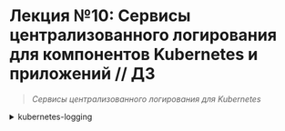 # **Лекция №10: Сервисы централизованного логирования для компонентов Kubernetes и приложений // ДЗ**
> _Сервисы централизованного логирования для Kubernetes_
<details>
  <summary>kubernetes-logging</summary>

## **Задание:**
Сервисы централизованного логирования для Kubernetes

Цель:
В домашнем задании развернем сервисы для централизованного логирования (EFK/Loki) внутри Kubernetes, научимся отправлять туда структурированные логи продукта и инфраструктурных компонентов, рассмотрим способы визуализировать информацию из логов


Описание/Пошаговая инструкция выполнения домашнего задания:
Все действия описаны в методическом указании.


Критерии оценки:
0 б. - задание не выполнено
1 б. - задание выполнено
2 б. - выполнены все дополнительные задания

---

## **Выполнено:**

### 1. Подготовка Kubernetes кластера

- Поднимаем кластер k8s в yandex-cloud со следующими параметрами:
  - Как минимум 1 нода типа `standard-v2` в группе узлов `default-pool`
  - Как минимум 3 ноды типа `standard-v2` в группе узлов `infra-pool`
~~~bash
cd terraform-k8s
terraform init
terraform plan
terraform apply
~~~

~~~bash
yc managed-kubernetes cluster list-node-groups k8s-4otus
yc managed-kubernetes node-group list
~~~
~~~
+----------------------+----------------------+--------------+----------------------+---------------------+---------+------+
|          ID          |      CLUSTER ID      |     NAME     |  INSTANCE GROUP ID   |     CREATED AT      | STATUS  | SIZE |
+----------------------+----------------------+--------------+----------------------+---------------------+---------+------+
| cat923baqsdrsiilosoh | cate3n1s67rc1lnmknbg | infra-pool   | cl1a1v5ptf3j9fo85vat | 2023-02-25 13:27:54 | RUNNING |    3 |
| catj1ipforjm4reolmda | cate3n1s67rc1lnmknbg | default-pool | cl13es62d7a7s7q9dfgn | 2023-02-25 13:27:54 | RUNNING |    1 |
+----------------------+----------------------+--------------+----------------------+---------------------+---------+------+
~~~

В результате должна получиться следующая конфигурация кластера:
~~~bash
kubectl get nodes -o wide
~~~

~~~
NAME                        STATUS   ROLES    AGE     VERSION   INTERNAL-IP   EXTERNAL-IP     OS-IMAGE             KERNEL-VERSION      CONTAINER-RUNTIME
cl13es62d7a7s7q9dfgn-ewuh   Ready    <none>   2m54s   v1.23.6   10.130.0.25   51.250.43.45    Ubuntu 20.04.4 LTS   5.4.0-124-generic   containerd://1.6.7
cl1a1v5ptf3j9fo85vat-aven   Ready    <none>   2m55s   v1.23.6   10.130.0.22   51.250.44.241   Ubuntu 20.04.4 LTS   5.4.0-124-generic   containerd://1.6.7
cl1a1v5ptf3j9fo85vat-ehif   Ready    <none>   2m57s   v1.23.6   10.130.0.13   51.250.45.6     Ubuntu 20.04.4 LTS   5.4.0-124-generic   containerd://1.6.7
cl1a1v5ptf3j9fo85vat-upaz   Ready    <none>   2m50s   v1.23.6   10.130.0.14   51.250.38.122   Ubuntu 20.04.4 LTS   5.4.0-124-generic   containerd://1.6.7
~~~

Выведем перечень всех нод из `infra-pool` 
~~~bash
yc managed-kubernetes node-group list-nodes infra-pool
~~~

Пометим ноды `infra-pool` тейнтом `node-role=infra:NoSchedule` 
~~~bash
kubectl taint nodes cl1a1v5ptf3j9fo85vat-aven node-role=infra:NoSchedule
kubectl taint nodes cl1a1v5ptf3j9fo85vat-ehif node-role=infra:NoSchedule
kubectl taint nodes  cl1a1v5ptf3j9fo85vat-upaz node-role=infra:NoSchedule
~~~

Проверим `taints` на нодах
~~~bash
kubectl get nodes -o json | jq '.items[].spec.taints'
~~~
~~~
null
[
  {
    "effect": "NoSchedule",
    "key": "node-role",
    "value": "infra"
  }
]
[
  {
    "effect": "NoSchedule",
    "key": "node-role",
    "value": "infra"
  }
]
[
  {
    "effect": "NoSchedule",
    "key": "node-role",
    "value": "infra"
  }
]

~~~

### 2. Установка HipsterShop

Для начала, установим в Kubernetes кластер уже знакомый нам HipsterShop.
~~~bash
kubectl create ns microservices-demo
kubectl apply -f https://raw.githubusercontent.com/express42/otus-platform-snippets/master/Module-02/Logging/microservices-demo-without-resources.yaml \
-n microservices-demo
~~~

Проверим, что все pod развернулись на ноде из default-pool:
~~~bash
kubectl get pods -n microservices-demo -o wide
~~~
~~~
NAME                                     READY   STATUS             RESTARTS        AGE     IP              NODE                        NOMINATED NODE   READINESS GATES
adservice-548889999f-25vd2               0/1     ImagePullBackOff   0               3m53s   10.112.130.15   cl13es62d7a7s7q9dfgn-ewuh   <none>           <none>
cartservice-75cc479cdd-f2dgx             1/1     Running            2 (2m42s ago)   3m54s   10.112.130.10   cl13es62d7a7s7q9dfgn-ewuh   <none>           <none>
checkoutservice-699758c6d9-t25zv         1/1     Running            0               3m55s   10.112.130.5    cl13es62d7a7s7q9dfgn-ewuh   <none>           <none>
currencyservice-7fc9cfc9cf-2bn76         1/1     Running            0               3m54s   10.112.130.11   cl13es62d7a7s7q9dfgn-ewuh   <none>           <none>
emailservice-6c8d49f789-nhjpb            1/1     Running            0               3m55s   10.112.130.4    cl13es62d7a7s7q9dfgn-ewuh   <none>           <none>
frontend-5b8c8bf745-zfp2t                1/1     Running            0               3m55s   10.112.130.7    cl13es62d7a7s7q9dfgn-ewuh   <none>           <none>
loadgenerator-799c7664dd-z6l6f           1/1     Running            4 (118s ago)    3m54s   10.112.130.12   cl13es62d7a7s7q9dfgn-ewuh   <none>           <none>
paymentservice-557f767677-4c99z          1/1     Running            0               3m54s   10.112.130.8    cl13es62d7a7s7q9dfgn-ewuh   <none>           <none>
productcatalogservice-7b69d99c89-4nkdv   1/1     Running            0               3m54s   10.112.130.9    cl13es62d7a7s7q9dfgn-ewuh   <none>           <none>
recommendationservice-7f78d66cc9-4r4jq   1/1     Running            0               3m55s   10.112.130.6    cl13es62d7a7s7q9dfgn-ewuh   <none>           <none>
redis-cart-fd8d87cdb-rrhjf               1/1     Running            0               3m53s   10.112.130.14   cl13es62d7a7s7q9dfgn-ewuh   <none>           <none>
shippingservice-64999cdc59-s2w45         1/1     Running            0               3m54s   10.112.130.13   cl13es62d7a7s7q9dfgn-ewuh   <none>           <none>
~~~

### 3. Установка EFK стека | Helm charts

Начнем с "классического" набора инструментов (ElasticSearch, Fluent Bit, Kibana) и "классического" способа его установки в Kubernetes кластер (Helm).
Рекомендуемый репозиторий с Helm chart для ElasticSearch и Kibana на текущий момент - [https://github.com/elastic/helm-charts](https://github.com/elastic/helm-charts)
Добавим его:
~~~bash
helm repo add elastic https://helm.elastic.co
~~~
И установим нужные нам компоненты, для начала - без какой-либо дополнительной настройки:
~~~bash
kubectl create ns observability
# ElasticSearch
helm upgrade --install elasticsearch elastic/elasticsearch --namespace observability
# Kibana
helm upgrade --install kibana elastic/kibana --namespace observability
# Fluent Bit
helm upgrade --install fluent-bit stable/fluent-bit --namespace observability
~~~

И ловим `403` - `No comments...`
Идем другим путем:
~~~bash
kubectl create ns observability
#helm repo remove elastic 
helm repo add bitnami https://charts.bitnami.com/bitnami
helm repo update bitnami
# ElasticSearch
helm upgrade --install elasticsearch bitnami/elasticsearch --namespace observability
# Kibana
helm upgrade --install kibana bitnami/kibana --namespace observability
~~~

Смотрим, что получилось
~~~bash
kubectl get pods -n observability -o wide
~~~

Всё поставилось так же, на ту же первую ноду `cl13es62d7a7s7q9dfgn-ewuh`
~~~
NAME                           READY   STATUS    RESTARTS   AGE     IP              NODE                        NOMINATED NODE   READINESS GATES
elasticsearch-coordinating-0   0/1     Running   0          2m11s   10.112.131.18   cl13es62d7a7s7q9dfgn-ewuh  <none>           <none>
elasticsearch-coordinating-1   0/1     Running   0          2m11s   10.112.131.20   cl13es62d7a7s7q9dfgn-ewuh  <none>           <none>
elasticsearch-data-0           0/1     Running   0          2m11s   10.112.131.23   cl13es62d7a7s7q9dfgn-ewuh  <none>           <none>
elasticsearch-data-1           0/1     Running   0          2m11s   10.112.131.21   cl13es62d7a7s7q9dfgn-ewuh  <none>           <none>
elasticsearch-ingest-0         0/1     Running   0          2m11s   10.112.131.17   cl13es62d7a7s7q9dfgn-ewuh  <none>           <none>
elasticsearch-ingest-1         0/1     Running   0          2m11s   10.112.131.19   cl13es62d7a7s7q9dfgn-ewuh  <none>           <none>
elasticsearch-master-0         0/1     Running   0          2m11s   10.112.131.22   cl13es62d7a7s7q9dfgn-ewuh  <none>           <none>
elasticsearch-master-1         0/1     Running   0          2m11s   10.112.131.24   cl13es62d7a7s7q9dfgn-ewuh  <none>           <none>
fluent-bit-bpr5l               1/1     Running   0          12m     10.112.131.16   cl13es62d7a7s7q9dfgn-ewuh  <none>           <none>
~~~

Создадим файл `elasticsearch.values.yaml` , будем указывать в этом файле нужные нам values.
Для начала, обратимся к файлу `values.yaml` в и найдем там ключ `tolerations`.

Мы помним, что ноды из infra-pool имеют taint node-role=infra:NoSchedule . Давайте разрешим ElasticSearch запускаться на данных нодах
> elasticsearch.values.yaml
~~~yaml
master:
  tolerations: &tolerations
    - key: node-role
      operator: Equal
      value: infra
      effect: NoSchedule

data:
  tolerations:
    *tolerations

coordinating:
  tolerations:
    *tolerations

ingest:
  tolerations:
    *tolerations

metrics:
  tolerations:
    *tolerations
~~~

Обновим установку:
~~~bash
helm upgrade --install elasticsearch bitnami/elasticsearch --namespace observability \
-f elasticsearch.values.yaml
~~~

Теперь ElasticSearch может запускаться на нодах из `infra-pool`, но это не означает, что он должен это делать.
Исправим этот момент и добавим в `elasticsearch.values.yaml` `NodeSelector`, определяющий, на каких нодах мы можем запускать наши
pod.
~~~bash
yc managed-kubernetes node-group list
~~~
~~~yaml
master:
  nodeSelector: &nodeSelector
    yandex.cloud/node-group-id: cat923baqsdrsiilosoh
~~~

Корректируем соответственно `elasticsearch.values.yaml` для всех компонент `ElasticSearch` и перезапускаем деплой: 
~~~bash
kubectl create ns observability
helm uninstall elasticsearch --namespace observability
helm upgrade --install elasticsearch bitnami/elasticsearch --namespace observability \
-f elasticsearch.values.yaml
~~~

Смотрим, что получилось:
~~~bash
kubectl get pods -n observability -o wide -l app.kubernetes.io/component=master
~~~
~~~
NAME                     READY   STATUS    RESTARTS   AGE   IP              NODE                        NOMINATED NODE   READINESS GATES
elasticsearch-master-0   1/1     Running   0          20m   10.112.129.12   cl1a1v5ptf3j9fo85vat-aven   <none>           <none>
elasticsearch-master-1   1/1     Running   0          22m   10.112.128.11   cl1a1v5ptf3j9fo85vat-ehif   <none>           <none>
elasticsearch-master-2   1/1     Running   0          24m   10.112.131.8    cl1a1v5ptf3j9fo85vat-upaz   <none>           <none>
~~~

### 4. Установка nginx-ingress | Самостоятельное задание

~~~bash
yc managed-kubernetes cluster list
~~~
~~~bash
helm repo add ingress-nginx https://kubernetes.github.io/ingress-nginx
helm repo update ingress-nginx
~~~
~~~bash
kubectl create ns nginx-ingress
helm upgrade --install nginx-ingress-release ingress-nginx/ingress-nginx \
 --namespace=nginx-ingress --version="4.4.2" \
 -f nginx.values.yaml
~~~
~~~bash
kubectl get pods -n nginx-ingress -o wide
~~~
~~~
NAME                                                              READY   STATUS    RESTARTS   AGE     IP              NODE                        NOMINATED NODE   READINESS GATES
nginx-ingress-release-ingress-nginx-controller-6d899c65c6-4bpm4   1/1     Running   0          3m49s   10.112.131.50   cl1a1v5ptf3j9fo85vat-upaz   <none>           <none>
nginx-ingress-release-ingress-nginx-controller-6d899c65c6-4gr25   1/1     Running   0          3m49s   10.112.128.60   cl1a1v5ptf3j9fo85vat-ehif   <none>           <none>
nginx-ingress-release-ingress-nginx-controller-6d899c65c6-h7gn4   1/1     Running   0          3m49s   10.112.129.53   cl1a1v5ptf3j9fo85vat-aven   <none>           <none>
~~~
~~~bash
kubectl get svc -n nginx-ingress
~~~
~~~bash
kubectl get svc -n observability
~~~
~~~bash
# Kibana
helm upgrade --install kibana bitnami/kibana --namespace observability \
  --set "elasticsearch.hosts[0]=elasticsearch,elasticsearch.port=9200" -f kibana.values.yaml
~~~

Попробуем создать `index pattern` , и увидим, что в ElasticSearch пока что не обнаружено никаких данных:
![img.png](img.png))

Посмотрим в логи решения, которое отвечает за отправку логов (Fluent Bit) и увидим следующие строки:
~~~bash
kubectl logs -n observability -l app=fluent-bit --tail 3
~~~
~~~
[2023/02/25 19:55:40] [ warn] net_tcp_fd_connect: getaddrinfo(host='fluentd'): Name or service not known
[2023/02/25 19:55:40] [error] [out_fw] no upstream connections available
[2023/02/25 19:55:40] [ warn] [engine] failed to flush chunk '1-1677333615.980802731.flb', retry in 239 seconds: task_id=22, input=tail.0 > output=forward.0
~~~

### 5.Fluent Bit

Попробуем исправить проблему. Создадим файл `fluentbit.values.yaml` и добавим туда:
~~~yaml
config:
  outputs: |
    [OUTPUT]
        Name  es
        Match *
        Host  elasticsearch
        Port  9200

nodeSelector: &nodeSelector
  yandex.cloud/node-group-id: cat923baqsdrsiilosoh

tolerations: &tolerations
  - key: node-role
    operator: Equal
    value: infra
    effect: NoSchedule
~~~

Запускаем деплой `NotDeprecated` версии чарта: 
~~~bash
helm repo add fluent https://fluent.github.io/helm-charts
helm upgrade --install fluent-bit fluent/fluent-bit \
 --namespace observability -f fluentbit.values.yaml
~~~

Ловим в подах `fluent` ошибки 2х видов:
~~~
{"error":{"root_cause":[{"type":"illegal_argument_exception","reason":"Action/metadata line [1] contains an unknown parameter [_type]"}],"type":"illegal_argument_exception","reason":"Action/metadata line [1] contains an unknown parameter [_type]"},"status":400}
~~~
~~~
[error] [engine] chunk '1-1677401624.242975823.flb' cannot be retried: task_id=0, input=tail.0 > output=es.0 
~~~

Приводим `fluentbit.values.yaml` в соответствии с рекомендациями:
>https://docs.fluentbit.io/manual/pipeline/outputs/elasticsearch
 
> https://github.com/fluent/fluent-bit/issues/4386.you

к виду:
~~~yaml
config:
  outputs: |
    [OUTPUT]
        Name  es
        Match *
        Host  elasticsearch
        Port  9200
        Suppress_Type_Name On
        Replace_Dots    On

nodeSelector: &nodeSelector
  yandex.cloud/node-group-id: cat923baqsdrsiilosoh

tolerations: &tolerations
  - key: node-role
    operator: Equal
    value: infra
    effect: NoSchedule
~~~

и производим передеплой `fluent-bit`:
~~~bash
helm upgrade --install fluent-bit fluent/fluent-bit \
--namespace observability -f fluentbit.values.yaml
~~~

Попробуем повторно создать 'index pattern' . В этот раз ситуация изменилась, и какие-то индексы в ElasticSearch уже есть:
![img_1.png](img_1.png)

После установки можно заметить, что в ElasticSearch не попадают логи нашего приложения, т.к. `fluentbit` не продеплоился на все ноды.
Исключаем секцию из `fluentbit.values.yaml`
~~~yaml
nodeSelector: &nodeSelector
yandex.cloud/node-group-id: cat923baqsdrsiilosoh
~~~
И приводим к виду:
~~~yaml
config:
  outputs: |
    [OUTPUT]
        Name es
        Match kube.*
        Host elasticsearch
        Port  9200
        Logstash_Format On
        Retry_Limit False
        Suppress_Type_Name On
        Replace_Dots    On

    [OUTPUT]
        Name es
        Match host.*
        Host elasticsearch
        Port  9200
        Logstash_Format On
        Logstash_Prefix node
        Retry_Limit False
        Suppress_Type_Name On
        Replace_Dots    On

tolerations: &tolerations
  - key: node-role
    operator: Equal
    value: infra
    effect: NoSchedule
~~~

и производим передеплой `fluent-bit`:
~~~bash
helm upgrade --install fluent-bit fluent/fluent-bit \
--namespace observability -f fluentbit.values.yaml
~~~

Проверяем:
~~~bash
kubectl get pod -n observability -l app.kubernetes.io/instance=fluent-bit -o wide
~~~
~~~
NAME               READY   STATUS    RESTARTS   AGE    IP              NODE                        NOMINATED NODE   READINESS GATES
fluent-bit-4tv67   1/1     Running   0          2m8s   10.112.129.43   cl1a1v5ptf3j9fo85vat-aven   <none>           <none>
fluent-bit-6jhp6   1/1     Running   0          9s     10.112.130.93   cl13es62d7a7s7q9dfgn-ewuh   <none>           <none>
fluent-bit-fnn4p   1/1     Running   0          41s    10.112.131.40   cl1a1v5ptf3j9fo85vat-upaz   <none>           <none>
fluent-bit-lzsrn   1/1     Running   0          92s    10.112.128.50   cl1a1v5ptf3j9fo85vat-ehif   <none>           <none>
~~~

### 6. Мониторинг ElasticSearch

Помимо установки ElasticSearch, важно отслеживать его показатели и вовремя понимать, что пора предпринять какие-либо действия. Для
мониторинга ElasticSearch будем использовать следующий 
- Установим `prometheus-operator` в namespace `observability`
~~~bash
helm repo add prometheus-community https://prometheus-community.github.io/helm-charts
helm upgrade --install prometheus-operator prometheus-community/kube-prometheus-stack -n observability \
 -f prometheus.values.yaml
~~~

- Установим упомянутый выше `exporter`:
~~~bash
helm upgrade --install elasticsearch-exporter prometheus-community/prometheus-elasticsearch-exporter \
  --set es.uri=http://elasticsearch:9200 \
  --set serviceMonitor.enabled=true \
  --namespace=observability
~~~

Проверяем:
- http://prometheus.51.250.37.134.nip.io
![img_2.png](img_2.png)

- http://grafana.51.250.37.134.nip.io
![img_4.png](img_4.png)

Импортируем в Grafana один из популярных [Dashboard c ID: 4358](https://grafana.com/grafana/dashboards/4358) exporter, содержащий визуализацию основных собираемых метрик:
![img_3.png](img_3.png)


Проверим, что метрики действительно собираются корректно. Сделаем drain одной из нод infra-pool:
~~~bash
yc managed-kubernetes node-group list-nodes infra-pool
~~~
~~~
+--------------------------------+---------------------------+--------------------------------+-------------+--------+
|         CLOUD INSTANCE         |      KUBERNETES NODE      |           RESOURCES            |    DISK     | STATUS |
+--------------------------------+---------------------------+--------------------------------+-------------+--------+
| ef3gb6f619l9dhl2hi5q           | cl1a1v5ptf3j9fo85vat-aven | 2 100% core(s), 8.0 GB of      | 30.0 GB hdd | READY  |
| RUNNING_ACTUAL                 |                           | memory                         |             |        |
| ef312vreo7kqp9nlgsl1           | cl1a1v5ptf3j9fo85vat-ehif | 2 100% core(s), 8.0 GB of      | 30.0 GB hdd | READY  |
| RUNNING_ACTUAL                 |                           | memory                         |             |        |
| ef3abftla4t8jtekqu6o           | cl1a1v5ptf3j9fo85vat-upaz | 2 100% core(s), 8.0 GB of      | 30.0 GB hdd | READY  |
| RUNNING_ACTUAL                 |                           | memory                         |             |        |
+--------------------------------+---------------------------+--------------------------------+-------------+--------+
~~~
~~~bash
kubectl drain cl1a1v5ptf3j9fo85vat-aven --ignore-daemonsets --delete-emptydir-data
~~~
Статус Cluster Health остался зеленым, но количество нод в кластере уменьшилось до двух штук. При этом, кластер сохранил полную
работоспособность.
![img_5.png](img_5.png)

Попробуем сделать drain второй ноды из infra-pool, и увидим что не [PDB](https://kubernetes.io/docs/tasks/run-application/configure-pdb/)
дает этого сделать.
>https://kubernetes.io/docs/tasks/run-application/configure-pdb/
~~~bash
kubectl drain cl1a1v5ptf3j9fo85vat-ehif --ignore-daemonsets --delete-emptydir-data
~~~

Вернем ноды в исходное состояние:
~~~bash
kubectl uncordon cl1a1v5ptf3j9fo85vat-aven
kubectl uncordon cl1a1v5ptf3j9fo85vat-ehif
~~~

После экспериментов у нас не рабоает один из экземпляров core-dns
~~~bash
kubectl describe pod/coredns-d64bfb745-wcrk4 -n kube-system
~~~
~~~
...
Events:
Type     Reason             Age                 From                Message
  ----     ------             ----                ----                -------
Normal   NotTriggerScaleUp  2m58s               cluster-autoscaler  pod didn't trigger scale-up:
Warning  FailedScheduling   59s (x3 over 3m8s)  default-scheduler   0/4 nodes are available: 1 node(s) didn't match pod topology spread constraints, 3 node(s) had taint {node-role: infra}, that the pod didn't tolerate.
~~~

Лечим:
~~~bash
kubectl taint nodes cl1a1v5ptf3j9fo85vat-aven node-role=infra:NoSchedule-
kubectl taint nodes cl1a1v5ptf3j9fo85vat-ehif node-role=infra:NoSchedule-
kubectl taint nodes  cl1a1v5ptf3j9fo85vat-upaz node-role=infra:NoSchedule-
sleep 15
kubectl taint nodes cl1a1v5ptf3j9fo85vat-aven node-role=infra:NoSchedule
kubectl taint nodes cl1a1v5ptf3j9fo85vat-ehif node-role=infra:NoSchedule
kubectl taint nodes  cl1a1v5ptf3j9fo85vat-upaz node-role=infra:NoSchedule
~~~

### 7. EFK | nginx ingress

Попробуем найти в Kibana логи `nginx-ingress` (например, полнотекстовым поиском по слову `nginx` ) и обнаружим, что они отсутствуют.
Приводим `nginx.values.yaml` к виду:
~~~yaml
...
  config:
    log-format-escape-json: "true"
    log-format-upstream: '{"time_local": "$time_local", "proxy_protocol_addr": "$proxy_protocol_addr",
        "remote_addr": "$remote_addr", "proxy_add_x_forwarded_for": "$proxy_add_x_forwarded_for", 
        "remote_user": "$remote_user", "request" : "$request", "body_bytes_sent": "$body_bytes_sent", 
        "http_referer":  "$http_referer", "http_user_agent": "$http_user_agent", 
        "proxy_upstream_name": "$proxy_upstream_name", "upstream_addr": "$upstream_addr",  
        "upstream_response_length": "$upstream_response_length", "upstream_response_time": "$upstream_response_time", 
        "upstream_status": "$upstream_status"}'
...
~~~

Перезапускаем передеплой `nginx-ingress-release`, проверяем:
![img_6.png](img_6.png)
![img_7.png](img_7.png)


Теперь, когда мы научились собирать логи с nginx-ingress и смогли их структурировать, можно опробовать возможности Kibana для визуализации. Перейдем на вкладку Visualize и создадим новую визуализацию с типом
`TSVB`.
Для этого нам понадобится применить следующий KQL фильтр:
~~~kql
kubernetes.labels.app_kubernetes_io/name: ingress-nginx
~~~

Cоздадим визуализации для отображения запросов к nginx-ingress со статусами:
- 200-299
- 300-399
- 400-499
- 500+

![img_8.png](img_8.png)

Экспортируем получившиеся визуализации и Dashboard в файл [export.ndjson](export.ndjson)
![img_9.png](img_9.png)


### 8. Loki

Задачи:
 - Установить Loki в namespace `observability`, используя любой из [доступных способов](https://grafana.com/docs/loki/latest/installation/). Должны быть установлены непосредственно `Loki` и `Promtail`
 - Модифицировать конфигурацию `prometheus-operator` таким образом, чтобы `datasource` Loki создавался сразу после установки оператора
 - Итоговый файл `prometheus-operator.values.yaml` выложить в репозиторий в директорию `kubernetes-logging`

- Установка
~~~bash
helm repo add grafana https://grafana.github.io/helm-charts
helm repo update grafana
helm upgrade --install loki grafana/loki-distributed -n observability -f loki.values.yaml
helm upgrade --install promtail grafana/promtail -n observability -f promtail.values.yaml
~~~


- Loki | Datasource
![img_10.png](img_10.png)

- Loki | ingress-nginx
![img_11.png](img_11.png)

Loki, аналогично ElasticSearch умеет разбирать JSON лог по ключам, но, к сожалению, фильтрация по данным ключам на текущий момент не работает:
![img_12.png](img_12.png)

- Loki | Визуализация
Создадим Dashboard, на котором одновременно выведем метрики ingress-nginx и его логи:
  
  - Убедимся, что вместе с `ingress-nginx` устанавливается 'serviceMonitor', и `Prometheus` "видит" его:
  ![img_13.png](img_13.png)

  - Создадим в `Grafana` новый Dashboard. 
    - Добавим для него следующие [переменные](https://github.com/kubernetes/ingress-nginx/blob/master/deploy/grafana/dashboards/nginx.json) 
    (взяты из [официального Dashboard](https://github.com/kubernetes/ingress-nginx/blob/master/deploy/grafana/dashboards/nginx.json) nginx-ingress):
    - Создадим новую панель и добавьте туда следующую [query](взято из официального Dashboard для nginx-ingress)
    ~~~promql
    sum(rate(nginx_ingress_controller_requests{controller_pod=~"$controller",controller_class=~"$controller_class",namespace=~"$namespace",ingress=~"$ingress",status!~"[4-5].*"}[1m])) by (ingress) / sum(rate(nginx_ingress_controller_requests{controller_pod=~"$controller",controller_class=~"$controller_class",namespace=~"$namespace",ingress=~"$ingress"}[1m])) by (ingress)
    ~~~
    - Аналогичным образом добавим панель, позволяющую оценить количество запросов к nginx-ingress в секунду
    - Добавим панель с логами и укажем для нее следующие настройки Query:

![img_15.png](img_15.png)

Итоговый Dashboard:

![img_16.png](img_16.png)

Выгрузим из Grafana JSON с финальным Dashboard и поместим его в [nginx-ingress.json](nginx-ingress.json)

### 9. Host logging | Задание со ⭐
На текущий момент мы лишены возможности централизованного просмотра логов с виртуальных машин, на которых запущен Kubernetes.
Модернизируем конфигурацию `nodes-logging/fluent-bit` таким образом, чтобы данные логи отображались в ElasticSearch.
~~~
config:
  inputs: |
    [INPUT]
        Name systemd
        Tag node.*
        Path /journal
        Read_From_Tail On
...
~~~

Деплоим
~~~bash
helm upgrade --install fluent-bit fluent/fluent-bit \
--namespace observability -f nodes-logging/fluentbit.values.yaml
~~~

Проверяем:
![img_17.png](img_17.png)


# **Полезное:**

- https://registry.tfpla.net/providers/yandex-cloud/yandex/latest/docs/resources/kubernetes_node_group#node_taints
- https://cloud.yandex.ru/docs/managed-kubernetes/api-ref/NodeGroup/
- https://kubernetes.io/docs/concepts/scheduling-eviction/topology-spread-constraints/#spread-constraints-for-pods
- https://blog.kubecost.com/blog/kubernetes-taints/
- https://docs.comcloud.xyz/



~~~bash
yc managed-kubernetes cluster stop k8s-4otus
~~~

~~~bash
yc managed-kubernetes cluster start k8s-4otus
~~~


</details>
